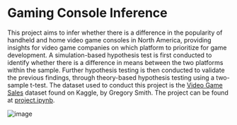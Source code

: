 # Gaming Console Inference
This project aims to infer whether there is a difference in the popularity of handheld and home video game consoles in North America, providing insights for video game companies on which platform to prioritize for game development. A simulation-based hypothesis test is first conducted to identify whether there is a difference in means between the two platforms within the sample. Further hypothesis testing is then conducted to validate the previous findings, through theory-based hypothesis testing using a two-sample t-test. The dataset used to conduct this project is the  [Video Game Sales](https://www.kaggle.com/datasets/gregorut/videogamesales) dataset found on Kaggle, by Gregory Smith. The project can be found at [project.ipynb](https://github.com/jsscachen/Gaming-Console-Inference/blob/main/vgconsole_project.ipynb).

![image](https://github.com/user-attachments/assets/1e53e1e7-a04b-44d3-8fe7-aad5e89bab83)

